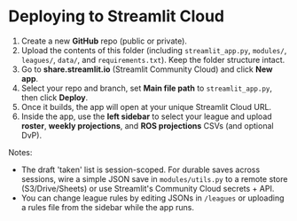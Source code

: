 # Deploying to Streamlit Cloud

1. Create a new **GitHub** repo (public or private).
2. Upload the contents of this folder (including `streamlit_app.py`, `modules/`, `leagues/`, `data/`, and `requirements.txt`). Keep the folder structure intact.
3. Go to **share.streamlit.io** (Streamlit Community Cloud) and click **New app**.
4. Select your repo and branch, set **Main file path** to `streamlit_app.py`, then click **Deploy**.
5. Once it builds, the app will open at your unique Streamlit Cloud URL.
6. Inside the app, use the **left sidebar** to select your league and upload **roster**, **weekly projections**, and **ROS projections** CSVs (and optional DvP).

Notes:
- The draft 'taken' list is session-scoped. For durable saves across sessions, wire a simple JSON save in `modules/utils.py` to a remote store (S3/Drive/Sheets) or use Streamlit's Community Cloud secrets + API.
- You can change league rules by editing JSONs in `/leagues` or uploading a rules file from the sidebar while the app runs.
